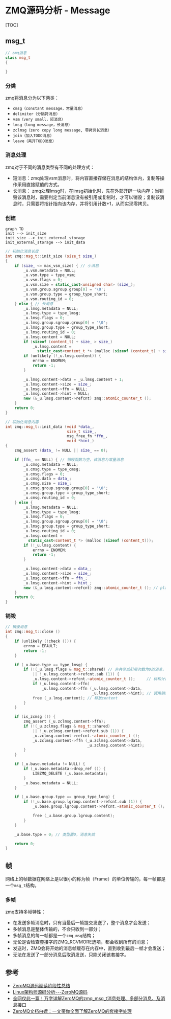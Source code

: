 # ZMQ源码分析 - Message

[TOC]



## msg_t

```c++
// zmq消息
class msg_t
{
    
}
```

### 分类

zmq将消息分为以下两类：

- `cmsg（constant message，常量消息）`
- `delimiter（分隔符消息）`
- `vsm（very small，短消息）` 
- `lmsg（long message，长消息）`
- `zclmsg（zero copy long message, 零拷贝长消息）`
- `join（加入TODO消息）`
- `leave（离开TODO消息）`

### 消息处理

zmq对于不同的消息类型有不同的处理方式：

- 短消息：zmq处理vsm消息时，将内容直接存储在消息的结构体内，复制等操作采用直接赋值的方式。
- 长消息： zmq处理lmsg时，在lmsg初始化时，先在外部开辟一块内存；当销毁该消息时，需要判定当前消息没有被引用或复制时，才可以销毁；复制该消息时，只需要将指针指向该内存，并将引用计数+1，从而实现零拷贝。

### 创建

```mermaid
graph TD
init --> init_size
init_size --> init_external_storage
init_external_storage --> init_data
```

```c++
// 初始化消息长度
int zmq::msg_t::init_size (size_t size_)
{
    if (size_ <= max_vsm_size) { // 小消息
        _u.vsm.metadata = NULL;
        _u.vsm.type = type_vsm;
        _u.vsm.flags = 0;
        _u.vsm.size = static_cast<unsigned char> (size_);
        _u.vsm.group.sgroup.group[0] = '\0';
        _u.vsm.group.type = group_type_short;
        _u.vsm.routing_id = 0;
    } else { // 长消息
        _u.lmsg.metadata = NULL;
        _u.lmsg.type = type_lmsg;
        _u.lmsg.flags = 0;
        _u.lmsg.group.sgroup.group[0] = '\0';
        _u.lmsg.group.type = group_type_short;
        _u.lmsg.routing_id = 0;
        _u.lmsg.content = NULL;
        if (sizeof (content_t) + size_ > size_)
            _u.lmsg.content =
              static_cast<content_t *> (malloc (sizeof (content_t) + size_)); // 开辟新内存
        if (unlikely (!_u.lmsg.content)) {
            errno = ENOMEM;
            return -1;
        }

        _u.lmsg.content->data = _u.lmsg.content + 1;
        _u.lmsg.content->size = size_;
        _u.lmsg.content->ffn = NULL;
        _u.lmsg.content->hint = NULL;
        new (&_u.lmsg.content->refcnt) zmq::atomic_counter_t ();
    }
    return 0;
}

// 初始化消息内容
int zmq::msg_t::init_data (void *data_,
                           size_t size_,
                           msg_free_fn *ffn_,
                           void *hint_)
{
    zmq_assert (data_ != NULL || size_ == 0);

    if (ffn_ == NULL) { // 销毁函数为空，该消息为常量消息
        _u.cmsg.metadata = NULL;
        _u.cmsg.type = type_cmsg;
        _u.cmsg.flags = 0;
        _u.cmsg.data = data_;
        _u.cmsg.size = size_;
        _u.cmsg.group.sgroup.group[0] = '\0';
        _u.cmsg.group.type = group_type_short;
        _u.cmsg.routing_id = 0;
    } else {
        _u.lmsg.metadata = NULL;
        _u.lmsg.type = type_lmsg;
        _u.lmsg.flags = 0;
        _u.lmsg.group.sgroup.group[0] = '\0';
        _u.lmsg.group.type = group_type_short;
        _u.lmsg.routing_id = 0;
        _u.lmsg.content =
          static_cast<content_t *> (malloc (sizeof (content_t)));
        if (!_u.lmsg.content) {
            errno = ENOMEM;
            return -1;
        }

        _u.lmsg.content->data = data_;
        _u.lmsg.content->size = size_;
        _u.lmsg.content->ffn = ffn_;
        _u.lmsg.content->hint = hint_;
        new (&_u.lmsg.content->refcnt) zmq::atomic_counter_t (); // placement new用法
    }
    return 0;
}
```



### 销毁

```c++
// 销毁消息
int zmq::msg_t::close ()
{
    if (unlikely (!check ())) {
        errno = EFAULT;
        return -1;
    }

    if (_u.base.type == type_lmsg) {
        if (!(_u.lmsg.flags & msg_t::shared) // 非共享或引用次数为0的消息，直接释放
            || !_u.lmsg.content->refcnt.sub (1)) {
            _u.lmsg.content->refcnt.~atomic_counter_t ();     // 析构计数器
            if (_u.lmsg.content->ffn)
                _u.lmsg.content->ffn (_u.lmsg.content->data,
                                      _u.lmsg.content->hint); // 调用销毁函数
            free (_u.lmsg.content); // 释放content
        }
    }

    if (is_zcmsg ()) {
        zmq_assert (_u.zclmsg.content->ffn);
        if (!(_u.zclmsg.flags & msg_t::shared)
            || !_u.zclmsg.content->refcnt.sub (1)) {
            _u.zclmsg.content->refcnt.~atomic_counter_t ();
            _u.zclmsg.content->ffn (_u.zclmsg.content->data,
                                    _u.zclmsg.content->hint);
        }
    }

    if (_u.base.metadata != NULL) {
        if (_u.base.metadata->drop_ref ()) {
            LIBZMQ_DELETE (_u.base.metadata);
        }
        _u.base.metadata = NULL;
    }

    if (_u.base.group.type == group_type_long) {
        if (!_u.base.group.lgroup.content->refcnt.sub (1)) {
            _u.base.group.lgroup.content->refcnt.~atomic_counter_t ();

            free (_u.base.group.lgroup.content);
        }
    }

    _u.base.type = 0; // 类型置0，消息失效

    return 0;
}
```



## 帧

网络上的帧数据在网络上是以很小的称为帧（Frame）的单位传输的，每一帧都是一个`msg_t`结构。

### 多帧

zmq支持多帧特性：

- 在发送多帧消息时，只有当最后一帧提交发送了，整个消息才会发送；
- 多帧消息是整体传输的，不会只收到一部分；
- 多帧消息的每一帧都是一个`zmq_msg`结构；
- 无论是否检查套接字的ZMQ_RCVMORE选项，都会收到所有的消息；
- 发送时，ZMQ会将开始的消息帧缓存在内存中，直到收到最后一帧才会发送；
- 无法在发送了一部分消息后取消发送，只能关闭该套接字。



## 参考

- [ZeroMQ源码阅读阶段性总结](https://www.icode9.com/content-1-120408.html#mailbox_tmutex_t_75)
- [Linux架构师源码分析---ZeroMQ源码](https://zhuanlan.zhihu.com/p/357533714)
- [全网仅此一篇！万字详解ZeroMQ的zmq_msg_t消息处理、多部分消息、及消息接口](https://blog.51cto.com/u_15346415/3673855)
- [ZeroMQ文档白嫖：一文带你全面了解ZeroMQ的套接字处理](https://blog.51cto.com/u_15346415/3673856)
